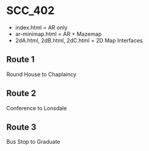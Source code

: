 # SCC_402

- index.html = AR only
- ar-minimap.html = AR + Mazemap
- 2dA.html, 2dB.html, 2dC.html = 2D Map Interfaces

## Route 1
Round House to Chaplaincy

## Route 2
Conference to Lonsdale

## Route 3
Bus Stop to Graduate
